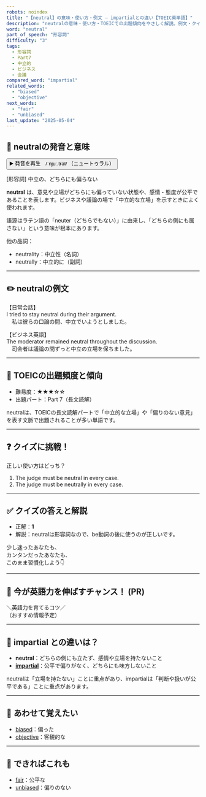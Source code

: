 ```yaml
---
robots: noindex
title: "【neutral】の意味・使い方・例文 ― impartialとの違い【TOEIC英単語】"
description: "neutralの意味・使い方・TOEICでの出題傾向をやさしく解説。例文・クイズ付きでimpartialとの違いもわかりやすく学べます。"
word: "neutral"
part_of_speech: "形容詞"
difficulty: "3"
tags:
  - 形容詞
  - Part7
  - 中立的
  - ビジネス
  - 会議
compared_word: "impartial"
related_words:
  - "biased"
  - "objective"
next_words:
  - "fair"
  - "unbiased"
last_update: "2025-05-04"
---
```


## 🔰 neutralの発音と意味

<button class="play-audio" onclick="playTTS('neutral')">
  <span class="play-audio-main">
    ▶️ 発音を再生　/ˈnjuː.trəl/
  </span>
  <span class="play-audio-sub">
    （ニュートゥラル）
  </span>
</button>

[形容詞] 中立の、どちらにも偏らない

**neutral** は、意見や立場がどちらにも偏っていない状態や、感情・態度が公平であることを表します。ビジネスや議論の場で「中立的な立場」を示すときによく使われます。

語源はラテン語の「neuter（どちらでもない）」に由来し、「どちらの側にも属さない」という意味が根本にあります。

他の品詞：  
- neutrality：中立性（名詞）
- neutrally：中立的に（副詞）

---

## ✏️ neutralの例文

【日常会話】  
I tried to stay neutral during their argument.  
　私は彼らの口論の間、中立でいようとしました。

【ビジネス英語】  
The moderator remained neutral throughout the discussion.  
　司会者は議論の間ずっと中立の立場を保ちました。

---

## 🎯 TOEICの出題頻度と傾向

- 難易度：★★★☆☆
- 出題パート：Part 7（長文読解）

neutralは、TOEICの長文読解パートで「中立的な立場」や「偏りのない意見」を表す文脈で出題されることが多い単語です。

---

## ❓ クイズに挑戦！

正しい使い方はどっち？

1. The judge must be neutral in every case.  
2. The judge must be neutrally in every case.

---

## ✅ クイズの答えと解説

- 正解：**1**
- 解説：neutralは形容詞なので、be動詞の後に使うのが正しいです。

少し迷ったあなたも、  
カンタンだったあなたも、  
このまま習慣化しよう👇️

---

## 🚀 今が英語力を伸ばすチャンス！ (PR)

<div class="info-center">
＼英語力を育てるコツ／<br>  
（おすすめ情報予定）
</div>

---

## 🤔  impartial との違いは？

- **neutral**：どちらの側にも立たず、感情や立場を持たないこと
- **[impartial](/word/impartial/)**：公平で偏りがなく、どちらにも味方しないこと

neutralは「立場を持たない」ことに重点があり、impartialは「判断や扱いが公平である」ことに重点があります。

---

## 🧩 あわせて覚えたい

- [biased](/word/biased/)：偏った
- [objective](/word/objective/)：客観的な

---

## 📖 できればこれも

- [fair](/word/fair/)：公平な
- [unbiased](/word/unbiased/)：偏りのない

<!-- cvid: aid29_bid04 -->
